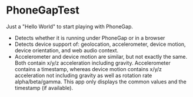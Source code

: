 PhoneGapTest
============

Just a "Hello World" to start playing with PhoneGap.

* Detects whether it is running under PhoneGap or in a browser
* Detects device support of: geolocation, accelerometer, device motion, device orientation, and web audio context.
* Accelerometer and device motion are similar, but not exactly the same.  Both contain x/y/z acceleration including gravity.  Accelerometer contains a timestamp, whereas device motion contains x/y/z acceleration not including gravity as well as rotation rate alpha/beta/gamma.  This app only displays the common values and the timestamp (if available).
